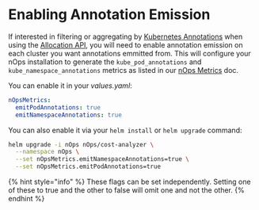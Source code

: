 # Enabling Annotation Emission

If interested in filtering or aggregating by [Kubernetes Annotations](https://kubernetes.io/docs/concepts/overview/working-with-objects/annotations/) when using the [Allocation API](/apis/monitoring-apis/api-allocation.md), you will need to enable annotation emission on each cluster you want annotations emmitted from. This will configure your nOps installation to generate the `kube_pod_annotations` and `kube_namespace_annotations` metrics as listed in our [nOps Metrics](/architecture/user-metrics.md) doc.

You can enable it in your _values.yaml_:

```yaml
nOpsMetrics:
  emitPodAnnotations: true
  emitNamespaceAnnotations: true
```

You can also enable it via your `helm install` or `helm upgrade` command:

```bash
helm upgrade -i nOps nOps/cost-analyzer \
  --namespace nOps \
  --set nOpsMetrics.emitNamespaceAnnotations=true \
  --set nOpsMetrics.emitPodAnnotations=true
```

{% hint style="info" %}
These flags can be set independently. Setting one of these to true and the other to false will omit one and not the other.
{% endhint %}
